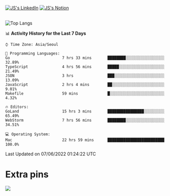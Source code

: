 
[![JS's LinkedIn](https://img.shields.io/badge/LinkedIn-blue?style=for-the-badge&logo=linkedin)](https://www.linkedin.com/in/jaeseung-lee-5a2a32139/) 
[![JS's Notion](https://img.shields.io/badge/Notion-black?style=for-the-badge&logo=notion)](https://bit.ly/ljswiki1) <br><br>
<!-- ![JS's GitHub stats](https://github-readme-stats-lemon-five.vercel.app/api?username=tkxkd0159&hide=contribs,prs,stars,issues&show_icons=true&theme=react&include_all_commits=true)   -->
![Top Langs](https://github-readme-stats-lemon-five.vercel.app/api/top-langs/?username=tkxkd0159&layout=compact&hide=jupyter%20notebook,scss,html,css&langs_count=10)  


<!--START_SECTION:waka-->
📊 **Activity History for the Last 7 Days** 

```text
⌚︎ Time Zone: Asia/Seoul

💬 Programming Languages: 
Go                       7 hrs 33 mins       ████████░░░░░░░░░░░░░░░░░   32.89% 
TypeScript               4 hrs 56 mins       █████░░░░░░░░░░░░░░░░░░░░   21.49% 
JSON                     3 hrs               ███░░░░░░░░░░░░░░░░░░░░░░   13.09% 
JavaScript               2 hrs 4 mins        ██░░░░░░░░░░░░░░░░░░░░░░░   9.01% 
Makefile                 59 mins             █░░░░░░░░░░░░░░░░░░░░░░░░   4.32%

🔥 Editors: 
GoLand                   15 hrs 3 mins       ████████████████░░░░░░░░░   65.49% 
WebStorm                 7 hrs 56 mins       ████████░░░░░░░░░░░░░░░░░   34.51%

💻 Operating System: 
Mac                      22 hrs 59 mins      █████████████████████████   100.0%

```


 Last Updated on 07/06/2022 01:24:22 UTC
<!--END_SECTION:waka-->

# Extra pins
<!-- <a href="https://github.com/tkxkd0159/go-chain">
  <img align="center" src="https://github-readme-stats-lemon-five.vercel.app/api/pin/?username=tkxkd0159&repo=go-chain&theme=react" />
</a> -->
<a href="https://github.com/tkxkd0159/dsalgo">
  <img align="center" src="https://github-readme-stats-lemon-five.vercel.app/api/pin/?username=tkxkd0159&repo=dsalgo&theme=react" />
</a>

<!---
- 🔭 I’m currently working on ...
- 🌱 I’m currently learning blockchain and distributed network
- 👯 I’m looking to collaborate on ...
- 🤔 I’m looking for help with ...
- 💬 Ask me about ...
- 📫 How to reach me: ...
- 😄 Pronouns: ...
- ⚡ Fun fact: ...
-->
